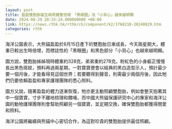 ```yaml
---
layout: post
title: 盈盈雙胞胎誕生兩周體重倍增　「黑眼圈」及「小背心」越來越明顯
date: 2024-08-29 20:33:24.000000000 +08:00
link: https://news.rthk.hk/rthk/ch/component/k2/1768210-20240829.htm
categories: rthk
---
```


海洋公園表示，大熊貓盈盈於8月15日產下的雙胞胎日漸成長，今天兩星期大，體重已較出生時倍增，而標誌性的「黑眼圈」和黑色部分「小背心」也越來越明顯。

園方說，雙胞胎姊姊現時體重約328克，弟弟重約278克。粉紅色的小身軀正慢慢長出黑色斑紋，預料再過兩星期，一對寶寶便會以經典的黑白造型示人，預計最少要一個月後，才能看得見這個世界；若要聽得到聲音，則需最少兩個月後，因此牠們仍要依賴盈盈和專家護理團隊的悉心照料。

園方又說，隨著盈盈的體力逐漸恢復，牠亦更主動照顧雙胞胎，例如會整天抱著其中一個寶寶，寸步不離地梳理和餵哺，而中國大熊貓保護研究中心的專家和海洋公園的動物護理團隊則會幫助照顧另一個寶寶，並定期交換，確保雙胞胎都獲得關愛和照料。

海洋公園將繼續與熊貓中心密切合作，為這對珍貴的雙胞胎提供最佳照顧。
